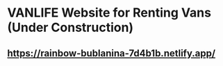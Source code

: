 # VANLIFE Website for Renting Vans (Under Construction)
## https://rainbow-bublanina-7d4b1b.netlify.app/
